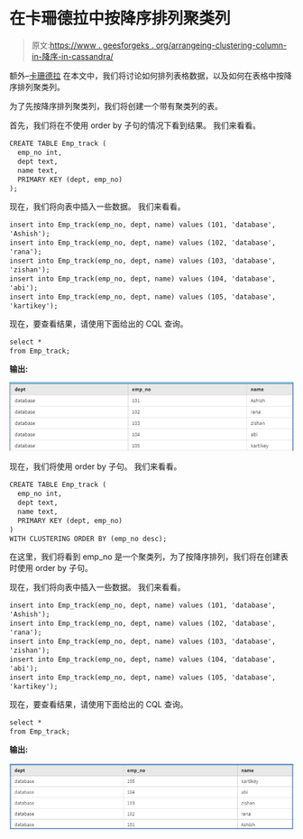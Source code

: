# 在卡珊德拉中按降序排列聚类列

> 原文:[https://www . geesforgeks . org/arrangeing-clustering-column-in-降序-in-cassandra/](https://www.geeksforgeeks.org/arranging-clustering-column-in-descending-order-in-cassandra/)

额外–[卡珊德拉](https://www.geeksforgeeks.org/introduction-to-apache-cassandra/)
在本文中，我们将讨论如何排列表格数据，以及如何在表格中按降序排列聚类列。

为了先按降序排列聚类列，我们将创建一个带有聚类列的表。

首先，我们将在不使用 order by 子句的情况下看到结果。
我们来看看。

```
CREATE TABLE Emp_track (
  emp_no int,
  dept text,
  name text,
  PRIMARY KEY (dept, emp_no)
); 
```

现在，我们将向表中插入一些数据。
我们来看看。

```
insert into Emp_track(emp_no, dept, name) values (101, 'database', 'Ashish'); 
insert into Emp_track(emp_no, dept, name) values (102, 'database', 'rana'); 
insert into Emp_track(emp_no, dept, name) values (103, 'database', 'zishan'); 
insert into Emp_track(emp_no, dept, name) values (104, 'database', 'abi'); 
insert into Emp_track(emp_no, dept, name) values (105, 'database', 'kartikey');  
```

现在，要查看结果，请使用下面给出的 CQL 查询。

```
select * 
from Emp_track; 
```

**输出:**

![](img/94009ed28b5880e7c0420cbf80462d42.png)

现在，我们将使用 order by 子句。
我们来看看。

```
CREATE TABLE Emp_track (
  emp_no int,
  dept text,
  name text,
  PRIMARY KEY (dept, emp_no)
)
WITH CLUSTERING ORDER BY (emp_no desc); 
```

在这里，我们将看到 emp_no 是一个聚类列，为了按降序排列，我们将在创建表时使用 order by 子句。

现在，我们将向表中插入一些数据。
我们来看看。

```
insert into Emp_track(emp_no, dept, name) values (101, 'database', 'Ashish'); 
insert into Emp_track(emp_no, dept, name) values (102, 'database', 'rana'); 
insert into Emp_track(emp_no, dept, name) values (103, 'database', 'zishan'); 
insert into Emp_track(emp_no, dept, name) values (104, 'database', 'abi'); 
insert into Emp_track(emp_no, dept, name) values (105, 'database', 'kartikey'); 

```

现在，要查看结果，请使用下面给出的 CQL 查询。

```
select * 
from Emp_track; 
```

**输出:**

![](img/9c03fae345d8cb861f5e3c9b85defc43.png)